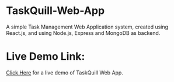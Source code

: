 # TaskQuill-Web-App
A simple Task Management Web Application system, created using React.js, and using Node.js, Express and MongoDB as backend.

# Live Demo Link:

[Click Here](https://taskquill-web-app.vercel.app/) for a live demo of TaskQuill Web App.
